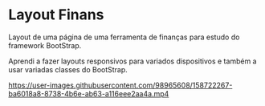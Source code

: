 # Layout Finans
 Layout de uma página de uma ferramenta de finanças para estudo do framework BootStrap.
 
Aprendi a fazer layouts responsivos para variados dispositivos e também a usar variadas classes do BootStrap.
 

https://user-images.githubusercontent.com/98965608/158722267-ba6018a8-8738-4b6e-ab63-a116eee2aa4a.mp4

